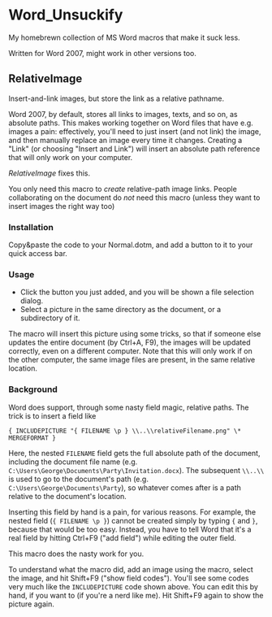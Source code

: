 Word_Unsuckify
==============

My homebrewn collection of MS Word macros that make it suck less.

Written for Word 2007, might work in other versions too.

RelativeImage
-------------

Insert-and-link images, but store the link as a relative pathname.

Word 2007, by default, stores all links to images, texts, and so on, as absolute paths.
This makes working together on Word files that have e.g. images a pain: 
effectively, you'll need to just insert (and not link) the image, 
and then manually replace an image every time it changes.
Creating a "Link" (or choosing "Insert and Link") will insert an absolute path reference that will only work on your computer.

*RelativeImage* fixes this. 

You only need this macro to *create* relative-path image links. 
People collaborating on the document do *not* need this macro 
(unless they want to insert images the right way too)

### Installation

Copy&paste the code to your Normal.dotm, and add a button to it to your quick access bar.

### Usage

* Click the button you just added, and you will be shown a file selection dialog. 
* Select a picture in the same directory as the document, or a subdirectory of it.

The macro will insert this picture using some tricks, 
so that if someone else updates the entire document (by Ctrl+A, F9),
the images will be updated correctly, 
even on a different computer.
Note that this will only work if on the other computer, 
the same image files are present,
in the same relative location.


### Background

Word does support, 
through some nasty field magic, 
relative paths. 
The trick is to insert a field like

    { INCLUDEPICTURE "{ FILENAME \p } \\..\\relativeFilename.png" \* MERGEFORMAT }

Here, the nested `FILENAME` field gets the full absolute path of the document, 
including the document file name
(e.g. `C:\Users\George\Documents\Party\Invitation.docx`).
The subsequent `\\..\\` is used to go to the document's path
(e.g. `C:\Users\George\Documents\Party`),
so whatever comes after is a path relative to the document's location.

Inserting this field by hand is a pain, for various reasons.
For example, the nested field (`{ FILENAME \p }`) cannot be created simply by typing `{` and `}`,
because that would be too easy. 
Instead, you have to tell Word that it's a real field by hitting Ctrl+F9 ("add field") 
while editing the outer field.

This macro does the nasty work for you.

To understand what the macro did, 
add an image using the macro,
select the image,
and hit Shift+F9 ("show field codes").
You'll see some codes very much like the `INCLUDEPICTURE` code shown above.
You can edit this by hand, if you want to (if you're a nerd like me).
Hit Shift+F9 again to show the picture again.
